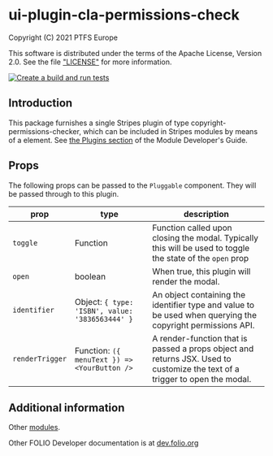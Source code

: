 # ui-plugin-cla-permissions-check

Copyright (C) 2021 PTFS Europe

This software is distributed under the terms of the Apache License, Version 2.0. See the file ["LICENSE"](https://github.com/PTFS-Europe/ui-plugin-cla-permissions-check/blob/master/LICENSE) for more information.

[![Create a build and run tests](https://github.com/PTFS-Europe/ui-plugin-cla-permissions-check/actions/workflows/build-and-test.yml/badge.svg?branch=master)](https://github.com/PTFS-Europe/ui-plugin-cla-permissions-check/actions/workflows/build-and-test.yml)

## Introduction

This package furnishes a single Stripes plugin of type copyright-permissions-checker, which can be included in Stripes modules by means of a <Pluggable type="copyright-permissions-checker"> element. See [the Plugins section](https://github.com/folio-org/stripes-core/blob/master/doc/dev-guide.md#plugins) of the Module Developer's Guide.

## Props

The following props can be passed to the `Pluggable` component. They will be passed through to this plugin.

| prop | type | description |
|------|------|-------------|
| `toggle` | Function | Function called upon closing the modal. Typically this will be used to toggle the state of the `open` prop |
| `open` | boolean | When true, this plugin will render the modal. |
| `identifier` | Object: `{ type: 'ISBN', value: '3836563444' }` | An object containing the identifier type and value to be used when querying the copyright permissions API.  |
| `renderTrigger` | Function: `({ menuText }) => <YourButton />` | A render-function that is passed a props object and returns JSX. Used to customize the text of a trigger to open the modal. |

## Additional information

Other [modules](https://dev.folio.org/source-code/#client-side).

Other FOLIO Developer documentation is at [dev.folio.org](https://dev.folio.org/)
